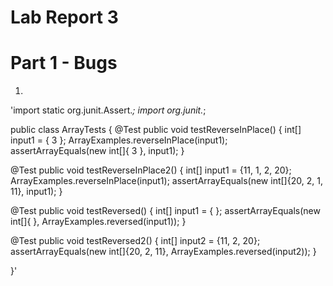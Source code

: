 # Lab Report 3
# Part 1 - Bugs
1. 
'import static org.junit.Assert.*;
import org.junit.*;

public class ArrayTests {
	@Test 
	public void testReverseInPlace() {
    int[] input1 = { 3 };
    ArrayExamples.reverseInPlace(input1);
    assertArrayEquals(new int[]{ 3 }, input1);
	}

  @Test
  public void testReverseInPlace2() {
    int[] input1 = {11, 1, 2, 20};
    ArrayExamples.reverseInPlace(input1);
    assertArrayEquals(new int[]{20, 2, 1, 11}, input1);
  }

  @Test
  public void testReversed() {
    int[] input1 = { };
    assertArrayEquals(new int[]{ }, ArrayExamples.reversed(input1));
  }

  @Test
  public void testReversed2() {
    int[] input2 = {11, 2, 20};
    assertArrayEquals(new int[]{20, 2, 11}, ArrayExamples.reversed(input2));
  }

}'
